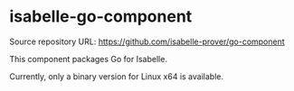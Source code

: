 # isabelle-go-component

Source repository URL: https://github.com/isabelle-prover/go-component

This component packages Go for Isabelle.

Currently, only a binary version for Linux x64 is available.
